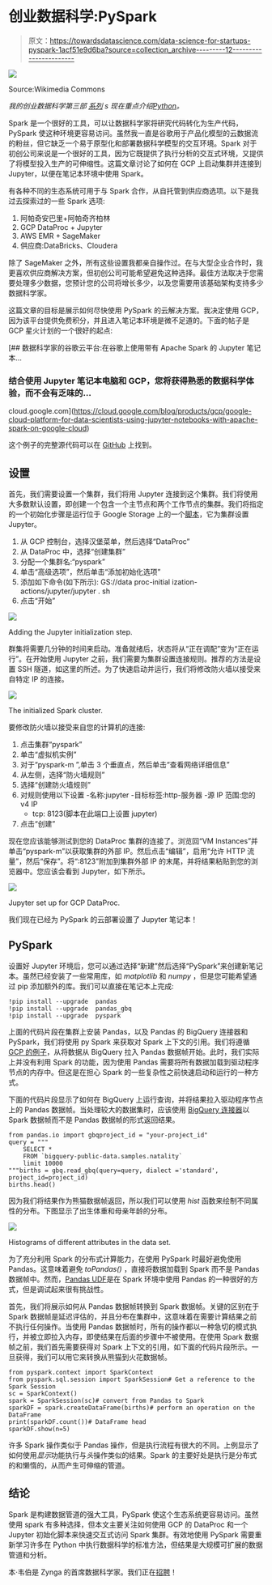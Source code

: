 # 创业数据科学:PySpark

> 原文：<https://towardsdatascience.com/data-science-for-startups-pyspark-1acf51e9d6ba?source=collection_archive---------12----------------------->

![](img/41181afab8750b4e61ebd5f3da37912c.png)

Source:Wikimedia Commons

*我的创业数据科学第三部* [*系列*](/data-science-for-startups-introduction-80d022a18aec) *s 现在重点介绍*[*Python*](/data-science-for-startups-r-python-2ca2cd149c5c)*。*

Spark 是一个很好的工具，可以让数据科学家将研究代码转化为生产代码，PySpark 使这种环境更容易访问。虽然我一直是谷歌用于产品化模型的云数据流的粉丝，但它缺乏一个易于原型化和部署数据科学模型的交互环境。Spark 对于初创公司来说是一个很好的工具，因为它既提供了执行分析的交互式环境，又提供了将模型投入生产的可伸缩性。这篇文章讨论了如何在 GCP 上启动集群并连接到 Jupyter，以便在笔记本环境中使用 Spark。

有各种不同的生态系统可用于与 Spark 合作，从自托管到供应商选项。以下是我过去探索过的一些 Spark 选项:

1.  阿帕奇安巴里+阿帕奇齐柏林
2.  GCP DataProc + Jupyter
3.  AWS EMR + SageMaker
4.  供应商:DataBricks、Cloudera

除了 SageMaker 之外，所有这些设置我都亲自操作过。在与大型企业合作时，我更喜欢供应商解决方案，但初创公司可能希望避免这种选择。最佳方法取决于您需要处理多少数据，您预计您的公司将增长多少，以及您需要用该基础架构支持多少数据科学家。

这篇文章的目标是展示如何尽快使用 PySpark 的云解决方案。我决定使用 GCP，因为该平台提供免费积分，并且进入笔记本环境是微不足道的。下面的帖子是 GCP 星火计划的一个很好的起点:

[](https://cloud.google.com/blog/products/gcp/google-cloud-platform-for-data-scientists-using-jupyter-notebooks-with-apache-spark-on-google-cloud) [## 数据科学家的谷歌云平台:在谷歌上使用带有 Apache Spark 的 Jupyter 笔记本…

### 结合使用 Jupyter 笔记本电脑和 GCP，您将获得熟悉的数据科学体验，而不会有乏味的…

cloud.google.com](https://cloud.google.com/blog/products/gcp/google-cloud-platform-for-data-scientists-using-jupyter-notebooks-with-apache-spark-on-google-cloud) 

这个例子的完整源代码可以在 [GitHub](https://github.com/bgweber/StartupDataScience/blob/master/Spark/PySpark_Natality.ipynb) 上找到。

## **设置**

首先，我们需要设置一个集群，我们将用 Jupyter 连接到这个集群。我们将使用大多数默认设置，即创建一个包含一个主节点和两个工作节点的集群。我们将指定的一个初始化步骤是运行位于 Google Storage 上的一个[脚本](https://console.cloud.google.com/storage/browser/dataproc-initialization-actions/jupyter?prefix=jupyter.sh&project=gameanalytics-199018)，它为集群设置 Jupyter。

1.  从 GCP 控制台，选择汉堡菜单，然后选择“DataProc”
2.  从 DataProc 中，选择“创建集群”
3.  分配一个集群名:“pyspark”
4.  单击“高级选项”，然后单击“添加初始化选项”
5.  添加如下命令(如下所示):
    GS://data proc-initial ization-actions/jupyter/jupyter . sh
6.  点击“开始”

![](img/8e5a4a0c4cf15a73fe00467e739f03cd.png)

Adding the Jupyter initialization step.

群集将需要几分钟的时间来启动。准备就绪后，状态将从“正在调配”变为“正在运行”。在开始使用 Jupyter 之前，我们需要为集群设置连接规则。推荐的方法是设置 SSH 隧道，如这里的所述。为了快速启动并运行，我们将修改防火墙以接受来自特定 IP 的连接。

![](img/44594ac1986011c73c251deb6792b304.png)

The initialized Spark cluster.

要修改防火墙以接受来自您的计算机的连接:

1.  点击集群“pyspark”
2.  单击“虚拟机实例”
3.  对于“pyspark-m ”,单击 3 个垂直点，然后单击“查看网络详细信息”
4.  从左侧，选择“防火墙规则”
5.  选择“创建防火墙规则”
6.  对规则使用以下设置
    -名称:jupyter
    -目标标签:http-服务器
    -源 IP 范围:您的 v4 IP
    - tcp: 8123(脚本在此端口上设置 jupyter)
7.  点击“创建”

现在您应该能够测试到您的 DataProc 集群的连接了。浏览回“VM Instances”并单击“pyspark-m”以获取集群的外部 IP。然后点击“编辑”，启用“允许 HTTP 流量”，然后“保存”。将“:8123”附加到集群外部 IP 的末尾，并将结果粘贴到您的浏览器中。您应该会看到 Jupyter，如下所示。

![](img/ddadbdcf99b588cfbbbe8b652fd945a0.png)

Jupyter set up for GCP DataProc.

我们现在已经为 PySpark 的云部署设置了 Jupyter 笔记本！

## **PySpark**

设置好 Jupyter 环境后，您可以通过选择“新建”然后选择“PySpark”来创建新笔记本。虽然已经安装了一些常用库，如 *matplotlib* 和 *numpy* ，但是您可能希望通过 pip 添加额外的库。我们可以直接在笔记本上完成:

```
!pip install --upgrade  pandas
!pip install --upgrade  pandas_gbq
!pip install --upgrade  pyspark
```

上面的代码片段在集群上安装 Pandas，以及 Pandas 的 BigQuery 连接器和 PySpark，我们将使用 py Spark 来获取对 Spark 上下文的引用。我们将遵循 [GCP 的例子](https://cloud.google.com/blog/products/gcp/google-cloud-platform-for-data-scientists-using-jupyter-notebooks-with-apache-spark-on-google-cloud)，从将数据从 BigQuery 拉入 Pandas 数据帧开始。此时，我们实际上并没有利用 Spark 的功能，因为使用 Pandas 需要将所有数据加载到驱动程序节点的内存中。但这是在担心 Spark 的一些复杂性之前快速启动和运行的一种方式。

下面的代码片段显示了如何在 BigQuery 上运行查询，并将结果拉入驱动程序节点上的 Pandas 数据帧。当处理较大的数据集时，应该使用 [BigQuery 连接器](https://cloud.google.com/dataproc/docs/concepts/connectors/bigquery)以 Spark 数据帧而不是 Pandas 数据帧的形式返回结果。

```
from pandas.io import gbqproject_id = "your-project_id"
query = """
    SELECT * 
    FROM `bigquery-public-data.samples.natality` 
    limit 10000
"""births = gbq.read_gbq(query=query, dialect ='standard', project_id=project_id)
births.head()
```

因为我们将结果作为熊猫数据帧返回，所以我们可以使用 *hist* 函数来绘制不同属性的分布。下图显示了出生体重和母亲年龄的分布。

![](img/8724bc7d645073b648675a83116c0c92.png)

Histograms of different attributes in the data set.

为了充分利用 Spark 的分布式计算能力，在使用 PySpark 时最好避免使用 Pandas。这意味着避免 *toPandas()* ，直接将数据加载到 Spark 而不是 Pandas 数据帧中。然而，[Pandas UDF](https://databricks.com/blog/2017/10/30/introducing-vectorized-udfs-for-pyspark.html)是在 Spark 环境中使用 Pandas 的一种很好的方式，但是调试起来很有挑战性。

首先，我们将展示如何从 Pandas 数据帧转换到 Spark 数据帧。关键的区别在于 Spark 数据帧是延迟评估的，并且分布在集群中，这意味着在需要计算结果之前不执行任何操作。当使用 Pandas 数据帧时，所有的操作都以一种急切的模式执行，并被立即拉入内存，即使结果在后面的步骤中不被使用。在使用 Spark 数据帧之前，我们首先需要获得对 Spark 上下文的引用，如下面的代码片段所示。一旦获得，我们可以用它来转换从熊猫到火花数据帧。

```
from pyspark.context import SparkContext
from pyspark.sql.session import SparkSession# Get a reference to the Spark Session 
sc = SparkContext()
spark = SparkSession(sc)# convert from Pandas to Spark 
sparkDF = spark.createDataFrame(births)# perform an operation on the DataFrame
print(sparkDF.count())# DataFrame head 
sparkDF.show(n=5)
```

许多 Spark 操作类似于 Pandas 操作，但是执行流程有很大的不同。上例显示了如何使用*显示*功能执行与*头*操作类似的结果。Spark 的主要好处是执行是分布式的和懒惰的，从而产生可伸缩的管道。

## 结论

Spark 是构建数据管道的强大工具，PySpark 使这个生态系统更容易访问。虽然使用 spark 有多种选择，但本文主要关注如何使用 GCP 的 DataProc 和一个 Jupyter 初始化脚本来快速交互式访问 Spark 集群。有效地使用 PySpark 需要重新学习许多在 Python 中执行数据科学的标准方法，但结果是大规模可扩展的数据管道和分析。

本·韦伯是 Zynga 的首席数据科学家。我们正在[招聘](https://www.zynga.com/careers/positions/categories)！